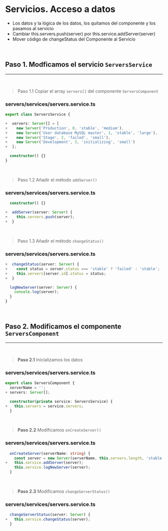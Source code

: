 # Servicios. Acceso a datos

- Los datos y la lógica de los datos, los quitamos del componente y los pasamos al servicio
- Cambiar this.servers.push(server) por this.service.addServer(server)
- Mover código de changeStatus del Componente al Servicio

<br>

## Paso 1. Modficamos el servicio `ServersService`
---
<br>

> Paso 1.1 Copiar el array `servers[]` del componente `ServersComponent `
### servers/services/servers.service.ts
``` ts
export class ServersService {

+  servers: Server[] = [
+    new Server('Production', 0, 'stable', 'medium'),
+    new Server('User database MySQL master', 1, 'stable', 'large'),
+    new Server('Stage', 2, 'failed', 'small'),
+    new Server('Development', 3, 'initializing', 'small')
+  ];

  constructor() {}
}
```
<br>

> Paso 1.2 Añadir el método `addServer()`
### servers/services/servers.service.ts
``` ts
  constructor() {}

+  addServer(server: Server) {
+    this.servers.push(server);
+  }
```
<br>

> Paso 1.3 Añadir el método `changeStatus()`

### servers/services/servers.service.ts
``` ts
+  changeStatus(server: Server) {
+    const status = server.status === 'stable' ? 'failed' : 'stable';
+    this.servers[server.id].status = status;
+  }

  logNewServer(server: Server) {
    console.log(server);
  }
}
```

<br>

## Paso 2. Modificamos el componente `ServersComponent`
---
<br>

> **Paso 2.1** Inicializamos los datos

### servers/services/servers.service.ts
``` ts
export class ServersComponent {
  serverName = '';
+ servers: Server[];

  constructor(private service: ServersService) {
+   this.servers = service.servers;
  }
```
<br>

> **Paso 2.2** Modificamos `onCreateServer()`

### servers/services/servers.service.ts
``` ts
  onCreateServer(serverName: string) {
    const server = new Server(serverName, this.servers.length, 'stable', 'medium');
+   this.service.addServer(server);
    this.service.logNewServer(server);
  }
```
<br>

> **Paso 2.3** Modificamos `changeServerStatus()`

### servers/services/servers.service.ts
``` ts
  changeServerStatus(server: Server) {
+   this.service.changeStatus(server);
  }
```
<br>